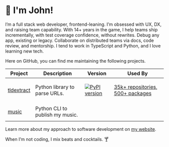 # 👋 I'm John!

I’m a full stack web developer, frontend-leaning. I’m obsessed with UX, DX, and
raising team capability. With 14+ years in the game, I help teams ship
incrementally, with test coverage confidence, without rewrites. Debug any app,
existing or legacy. Collaborate on distributed teams via docs, code review, and
mentorship. I tend to work in TypeScript and Python, and I love learning new
tech.

Here on GitHub, you can find me maintaining the following projects.

<table>
<thead>
<tr>
<th>Project</th>
<th>Description</th>
<th>Version</th>
<th>Used By</th>
</tr>
</thead>
<tbody>
<tr>
<td>

[tldextract](https://github.com/john-kurkowski/tldextract)

</td>
<td>
Python library to parse URLs.
</td>
<td>

[![PyPI version](https://badge.fury.io/py/tldextract.svg)](https://badge.fury.io/py/tldextract)

</td>

<td>

[35k+ repositories, 500+ packages](https://github.com/john-kurkowski/tldextract/network/dependents)

</td>
</tr>
<tr>
<td>

[music](https://github.com/john-kurkowski/music)

</td>
<td>
Python CLI to publish my music.
</td>
<td>
</td>
<td>
</td>
</tr>
</tbody>
</table>

Learn more about my approach to software development on
[my website](https://johnkurkowski.com/).

When I’m not coding, I mix beats and cocktails. 🍸
